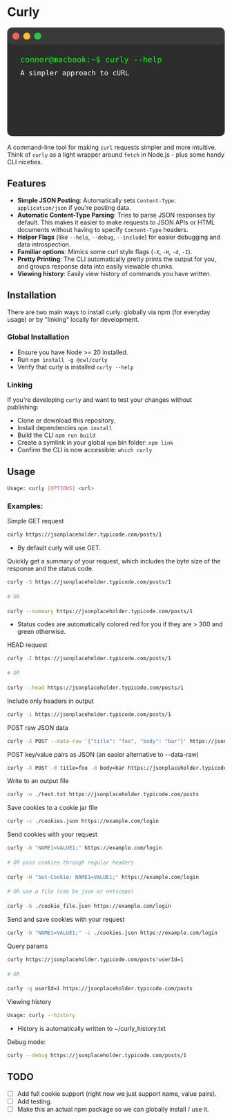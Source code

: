 # Curly

![Curly Banner](./banner.svg)

A command-line tool for making `curl` requests simpler and more intuitive. Think of `curly` as a light wrapper around `fetch` in Node.js - plus some handy CLI niceties.

## Features
* **Simple JSON Posting**: Automatically sets `Content-Type`: `application/json` if you're posting data. 
* **Automatic Content-Type Parsing**: Tries to parse JSON responses by default. This makes it easier to make requests to JSON APIs or HTML documents without having to specify `Content-Type` headers.
* **Helper Flags** (like `--help`, `--debug`, `--include`) for easier debugging and data introspection.
* **Familiar options**: Mimics some curl style flags (`-X`, `-H`, `-d`, `-I`).
* **Pretty Printing**: The CLI automatically pretty prints the output for you, and groups response data into easily viewable chunks.
* **Viewing history**: Easily view history of commands you have written.

## Installation

There are two main ways to install curly: globally via npm (for everyday usage) or by "linking" locally for development.

### Global Installation
* Ensure you have Node >= 20 installed.
* Run `npm install -g @cwl/curly` 
* Verify that curly is installed `curly --help`

### Linking
If you're developing `curly` and want to test your changes without publishing:
* Clone or download this repository.
* Install dependencies `npm install`
* Build the CLI `npm run build`
* Create a symlink in your global `npm` bin folder: `npm link`
* Confirm the CLI is now accessible: `which curly`

## Usage
```sh
Usage: curly [OPTIONS] <url>
```

### Examples:

Simple GET request

```sh
curly https://jsonplaceholder.typicode.com/posts/1
```
* By default curly will use GET.


Quickly get a summary of your request, which includes the byte size of the response and the status code.
```sh
curly -S https://jsonplaceholder.typicode.com/posts/1

# OR 

curly --summary https://jsonplaceholder.typicode.com/posts/1
```
* Status codes are automatically colored red for you if they are > 300 and green otherwise.

HEAD request

```sh
curly -I https://jsonplaceholder.typicode.com/posts/1

# OR

curly --head https://jsonplaceholder.typicode.com/posts/1
```

Include only headers in output

```sh
curly -i https://jsonplaceholder.typicode.com/posts/1
```

POST raw JSON data
```sh
curly -X POST --data-raw '{"title": "foo", "body": "bar"}' https://jsonplaceholder.typicode.com/posts
```

POST key/value pairs as JSON (an easier alternative to --data-raw)
```sh
curly -X POST -d title=foo -d body=bar https://jsonplaceholder.typicode.com/posts
```

Write to an output file
```sh
curly -o ./test.txt https://jsonplaceholder.typicode.com/posts
```

Save cookies to a cookie jar file
```sh
curly -c ./cookies.json https://example.com/login
```

Send cookies with your request
```sh
curly -b "NAME1=VALUE1;" https://example.com/login

# OR pass cookies through regular headers

curly -H "Set-Cookie: NAME1=VALUE1;" https://example.com/login

# OR use a file (can be json or netscape)

curly -b ./cookie_file.json https://example.com/login
```

Send and save cookies with your request
```sh
curly -b "NAME1=VALUE1;" -c ./cookies.json https://example.com/login
```


Query params
```sh
curly https://jsonplaceholder.typicode.com/posts?userId=1

# OR 

curly -q userId=1 https://jsonplaceholder.typicode.com/posts
```

Viewing history
```sh
Usage: curly --history
```
* History is automatically written to ~/curly_history.txt

Debug mode:
```sh
curly --debug https://jsonplaceholder.typicode.com/posts/1
```

## TODO
- [ ] Add full cookie support (right now we just support name, value pairs).
- [ ] Add testing.
- [ ] Make this an actual npm package so we can globally install / use it.
